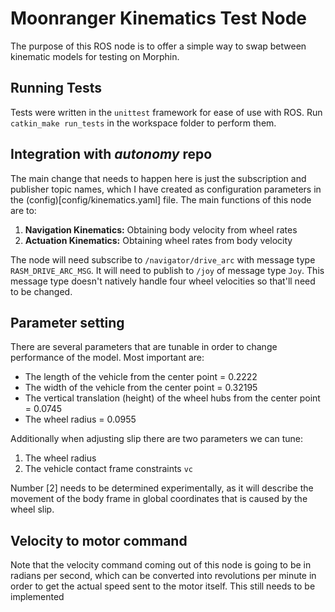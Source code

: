 # Moonranger Kinematics Test Node

The purpose of this ROS node is to offer a simple way to swap between kinematic models for testing on Morphin. 

## Running Tests

Tests were written in the `unittest` framework for ease of use with ROS. Run `catkin_make run_tests` in the workspace folder to perform them. 

## Integration with _autonomy_ repo

The main change that needs to happen here is just the subscription and publisher topic names, which I have created as configuration parameters in the (config)[config/kinematics.yaml] file. The main functions of this node are to: 
1. **Navigation Kinematics:** Obtaining body velocity from wheel rates
2. **Actuation Kinematics:** Obtaining wheel rates from body velocity

The node will need subscribe to `/navigator/drive_arc` with message type `RASM_DRIVE_ARC_MSG`. It will need to publish to `/joy` of message type `Joy`. This message type doesn't natively handle four wheel velocities so that'll need to be changed. 

## Parameter setting

There are several parameters that are tunable in order to change performance of the model. Most important are: 
* The length of the vehicle from the center point = 0.2222
* The width of the vehicle from the center point = 0.32195
* The vertical translation (height) of the wheel hubs from the center point = 0.0745
* The wheel radius = 0.0955

Additionally when adjusting slip there are two parameters we can tune: 
1. The wheel radius
2. The vehicle contact frame constraints `vc`

Number [2]	needs to be determined experimentally, as it will describe the movement of the body frame in global coordinates that is caused by the wheel slip. 

## Velocity to motor command
Note that the velocity command coming out of this node is going to be in radians per second, which can be converted into revolutions per minute in order to get the actual speed sent to the motor itself. This still needs to be implemented
